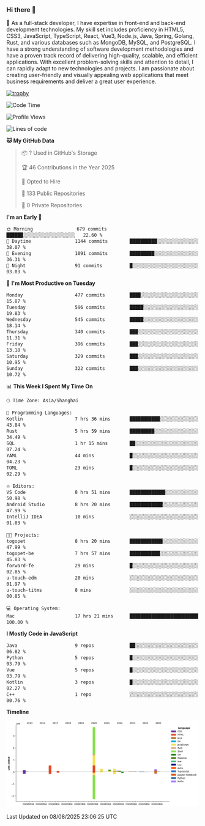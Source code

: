 ### Hi there 👋

🌱 As a full-stack developer, I have expertise in front-end and back-end development technologies. My skill set includes proficiency in HTML5, CSS3, JavaScript, TypeScript, React, Vue3, Node.js, Java, Spring, Golang, Rust, and various databases such as MongoDB, MySQL, and PostgreSQL. I have a strong understanding of software development methodologies and have a proven track record of delivering high-quality, scalable, and efficient applications. With excellent problem-solving skills and attention to detail, I can rapidly adapt to new technologies and projects. I am passionate about creating user-friendly and visually appealing web applications that meet business requirements and deliver a great user experience.

[![trophy](https://github-profile-trophy.vercel.app/?username=elton&rank=SECRET,SSS,SS,S,AAA,AA,A&theme=onedark&no-frame=true&margin-w=10)](https://github.com/ryo-ma/github-profile-trophy)

<!--START_SECTION:waka-->
![Code Time](http://img.shields.io/badge/Code%20Time-1%2C845%20hrs%2021%20mins-blue)

![Profile Views](http://img.shields.io/badge/Profile%20Views-1-blue)

![Lines of code](https://img.shields.io/badge/From%20Hello%20World%20I%27ve%20Written-5.8%20million%20lines%20of%20code-blue)

**🐱 My GitHub Data** 

> 📦 ? Used in GitHub's Storage 
 > 
> 🏆 46 Contributions in the Year 2025
 > 
> 💼 Opted to Hire
 > 
> 📜 133 Public Repositories 
 > 
> 🔑 0 Private Repositories 
 > 
**I'm an Early 🐤** 

```text
🌞 Morning                679 commits         ██████░░░░░░░░░░░░░░░░░░░   22.60 % 
🌆 Daytime                1144 commits        ██████████░░░░░░░░░░░░░░░   38.07 % 
🌃 Evening                1091 commits        █████████░░░░░░░░░░░░░░░░   36.31 % 
🌙 Night                  91 commits          █░░░░░░░░░░░░░░░░░░░░░░░░   03.03 % 
```
📅 **I'm Most Productive on Tuesday** 

```text
Monday                   477 commits         ████░░░░░░░░░░░░░░░░░░░░░   15.87 % 
Tuesday                  596 commits         █████░░░░░░░░░░░░░░░░░░░░   19.83 % 
Wednesday                545 commits         █████░░░░░░░░░░░░░░░░░░░░   18.14 % 
Thursday                 340 commits         ███░░░░░░░░░░░░░░░░░░░░░░   11.31 % 
Friday                   396 commits         ███░░░░░░░░░░░░░░░░░░░░░░   13.18 % 
Saturday                 329 commits         ███░░░░░░░░░░░░░░░░░░░░░░   10.95 % 
Sunday                   322 commits         ███░░░░░░░░░░░░░░░░░░░░░░   10.72 % 
```


📊 **This Week I Spent My Time On** 

```text
🕑︎ Time Zone: Asia/Shanghai

💬 Programming Languages: 
Kotlin                   7 hrs 36 mins       ███████████░░░░░░░░░░░░░░   43.84 % 
Rust                     5 hrs 59 mins       █████████░░░░░░░░░░░░░░░░   34.49 % 
SQL                      1 hr 15 mins        ██░░░░░░░░░░░░░░░░░░░░░░░   07.24 % 
YAML                     44 mins             █░░░░░░░░░░░░░░░░░░░░░░░░   04.23 % 
TOML                     23 mins             █░░░░░░░░░░░░░░░░░░░░░░░░   02.29 % 

🔥 Editors: 
VS Code                  8 hrs 51 mins       █████████████░░░░░░░░░░░░   50.98 % 
Android Studio           8 hrs 20 mins       ████████████░░░░░░░░░░░░░   47.99 % 
IntelliJ IDEA            10 mins             ░░░░░░░░░░░░░░░░░░░░░░░░░   01.03 % 

🐱‍💻 Projects: 
togopet                  8 hrs 20 mins       ████████████░░░░░░░░░░░░░   47.99 % 
togopet-be               7 hrs 57 mins       ███████████░░░░░░░░░░░░░░   45.83 % 
forward-fe               29 mins             █░░░░░░░░░░░░░░░░░░░░░░░░   02.85 % 
u-touch-edm              20 mins             ░░░░░░░░░░░░░░░░░░░░░░░░░   01.97 % 
u-touch-titms            8 mins              ░░░░░░░░░░░░░░░░░░░░░░░░░   00.85 % 

💻 Operating System: 
Mac                      17 hrs 21 mins      █████████████████████████   100.00 % 
```

**I Mostly Code in JavaScript** 

```text
Java                     9 repos             ██░░░░░░░░░░░░░░░░░░░░░░░   06.82 % 
Python                   5 repos             █░░░░░░░░░░░░░░░░░░░░░░░░   03.79 % 
Vue                      5 repos             █░░░░░░░░░░░░░░░░░░░░░░░░   03.79 % 
Kotlin                   3 repos             █░░░░░░░░░░░░░░░░░░░░░░░░   02.27 % 
C++                      1 repo              ░░░░░░░░░░░░░░░░░░░░░░░░░   00.76 % 
```



**Timeline**

![Lines of Code chart](https://raw.githubusercontent.com/elton/elton/main/assets/bar_graph.png)


 Last Updated on 08/08/2025 23:06:25 UTC
<!--END_SECTION:waka-->

<!--
**elton/elton** is a ✨ _special_ ✨ repository because its `README.md` (this file) appears on your GitHub profile.

Here are some ideas to get you started:

- 🔭 I’m currently working on ...
- 🌱 I’m currently learning ...
- 👯 I’m looking to collaborate on ...
- 🤔 I’m looking for help with ...
- 💬 Ask me about ...
- 📫 How to reach me: ...
- 😄 Pronouns: ...
- ⚡ Fun fact: ...
-->
